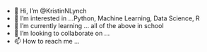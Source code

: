- 👋 Hi, I’m @KristinNLynch
- 👀 I’m interested in ...Python, Machine Learning, Data Science, R
- 🌱 I’m currently learning ... all of the above in school
- 💞️ I’m looking to collaborate on ... 
- 📫 How to reach me ... 

<!---
KristinNLynch/KristinNLynch is a ✨ special ✨ repository because its `README.md` (this file) appears on your GitHub profile.
You can click the Preview link to take a look at your changes.
--->
